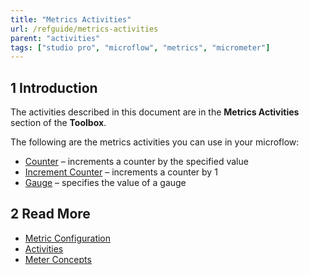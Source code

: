 ```yaml
---
title: "Metrics Activities"
url: /refguide/metrics-activities
parent: "activities"
tags: ["studio pro", "microflow", "metrics", "micrometer"]
---
```


## 1 Introduction

The activities described in this document are in the **Metrics Activities** section of the **Toolbox**.

The following are the metrics activities you can use in your microflow:

* [Counter](metrics-counter) – increments a counter by the specified value
* [Increment Counter](metrics-increment-counter) – increments a counter by 1
* [Gauge](metrics-gauge) – specifies the value of a gauge

## 2 Read More

* [Metric Configuration](metrics)
* [Activities](activities)
* [Meter Concepts](https://micrometer.io/docs/concepts)
